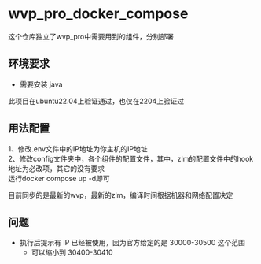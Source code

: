# wvp_pro_docker_compose
这个仓库独立了wvp_pro中需要用到的组件，分别部署

## 环境要求

- 需要安装 java

此项目在ubuntu22.04上验证通过，也仅在2204上验证过
## 用法配置
1、修改.env文件中的IP地址为你主机的IP地址   
2、修改config文件夹中，各个组件的配置文件，其中，zlm的配置文件中的hook地址为必改项，其它的没有要求    
运行docker compose up -d即可

目前同步的是最新的wvp，最新的zlm，编译时间根据机器和网络配置决定

## 问题

- 执行后提示有 IP 已经被使用，因为官方给定的是 30000-30500 这个范围
  - 可以缩小到 30400-30410
